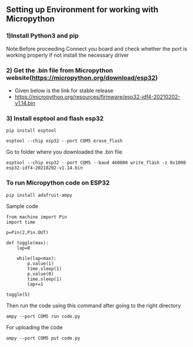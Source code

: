 ## Setting up Environment for working with Micropython

### 1)Install Python3 and pip

Note:Before proceeding Connect you board and check whether the port is working properly if not install the necessary driver

### 2) Get the .bin file from Micropython website(https://micropython.org/download/esp32)
   - Given below is the link for stable release
   - https://micropython.org/resources/firmware/esp32-idf4-20210202-v1.14.bin
### 3) Install esptool and flash esp32
   ```
   pip install esptool
   ```
   ```
   esptool --chip esp32 --port COM5 erase_flash
   ```
   Go to folder where you downloaded the .bin file  
   ```
   esptool --chip esp32 --port COM5 --baud 460800 write_flash -z 0x1000 esp32-idf4-20210202-v1.14.bin
   ```
   
### To run Micropython code on ESP32

```
pip install adafruit-ampy
```
Sample code
```
from machine import Pin
import time

p=Pin(2,Pin.OUT)

def toggle(max):
    lap=0

    while(lap<max):
        p.value(1)
        time.sleep(1)
        p.value(0)
        time.sleep(1)
        lap+=1

toggle(5)
```
Then run the code using this command after going to the right directory
```
ampy --port COM5 run code.py
```
For uploading the code
```
ampy --port COM5 put code.py
```

